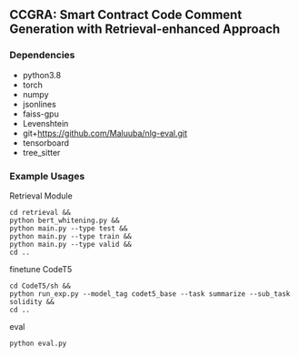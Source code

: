 ## CCGRA: Smart Contract Code Comment Generation with Retrieval-enhanced Approach

### Dependencies
* python3.8
* torch
* numpy
* jsonlines
* faiss-gpu
* Levenshtein
* git+https://github.com/Maluuba/nlg-eval.git
* tensorboard
* tree_sitter

### Example Usages
Retrieval Module
```shell
cd retrieval && 
python bert_whitening.py && 
python main.py --type test && 
python main.py --type train &&
python main.py --type valid &&
cd ..
```

finetune CodeT5
```shell
cd CodeT5/sh && 
python run_exp.py --model_tag codet5_base --task summarize --sub_task solidity && 
cd ..
```

eval
```shell
python eval.py
```




